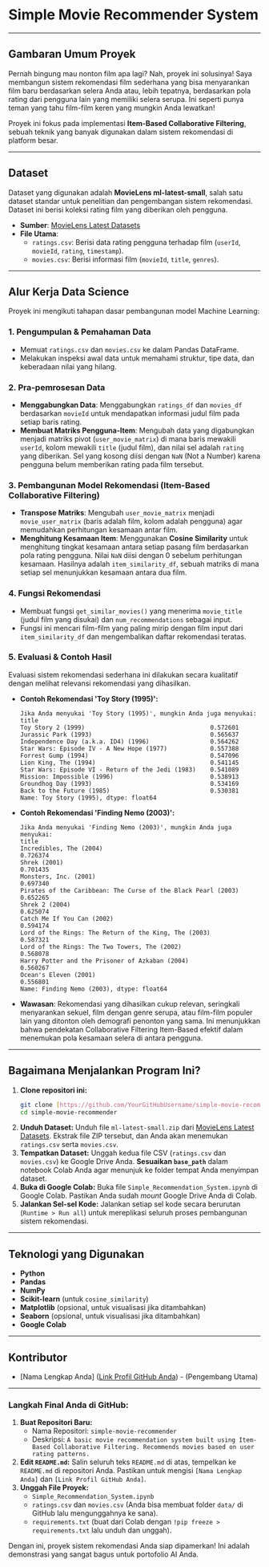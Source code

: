 # Simple Movie Recommender System

---

## Gambaran Umum Proyek

Pernah bingung mau nonton film apa lagi? Nah, proyek ini solusinya! Saya membangun sistem rekomendasi film sederhana yang bisa menyarankan film baru berdasarkan selera Anda atau, lebih tepatnya, berdasarkan pola rating dari pengguna lain yang memiliki selera serupa. Ini seperti punya teman yang tahu film-film keren yang mungkin Anda lewatkan!

Proyek ini fokus pada implementasi **Item-Based Collaborative Filtering**, sebuah teknik yang banyak digunakan dalam sistem rekomendasi di platform besar.

---

## Dataset

Dataset yang digunakan adalah **MovieLens ml-latest-small**, salah satu dataset standar untuk penelitian dan pengembangan sistem rekomendasi. Dataset ini berisi koleksi rating film yang diberikan oleh pengguna.

* **Sumber**: [MovieLens Latest Datasets](https://grouplens.org/datasets/movielens/latest/)
* **File Utama**:
    * `ratings.csv`: Berisi data rating pengguna terhadap film (`userId`, `movieId`, `rating`, `timestamp`).
    * `movies.csv`: Berisi informasi film (`movieId`, `title`, `genres`).

---

## Alur Kerja Data Science

Proyek ini mengikuti tahapan dasar pembangunan model Machine Learning:

### 1. Pengumpulan & Pemahaman Data
* Memuat `ratings.csv` dan `movies.csv` ke dalam Pandas DataFrame.
* Melakukan inspeksi awal data untuk memahami struktur, tipe data, dan keberadaan nilai yang hilang.

### 2. Pra-pemrosesan Data
* **Menggabungkan Data**: Menggabungkan `ratings_df` dan `movies_df` berdasarkan `movieId` untuk mendapatkan informasi judul film pada setiap baris rating.
* **Membuat Matriks Pengguna-Item**: Mengubah data yang digabungkan menjadi matriks pivot (`user_movie_matrix`) di mana baris mewakili `userId`, kolom mewakili `title` (judul film), dan nilai sel adalah `rating` yang diberikan. Sel yang kosong diisi dengan `NaN` (Not a Number) karena pengguna belum memberikan rating pada film tersebut.

### 3. Pembangunan Model Rekomendasi (Item-Based Collaborative Filtering)
* **Transpose Matriks**: Mengubah `user_movie_matrix` menjadi `movie_user_matrix` (baris adalah film, kolom adalah pengguna) agar memudahkan perhitungan kesamaan antar film.
* **Menghitung Kesamaan Item**: Menggunakan **Cosine Similarity** untuk menghitung tingkat kesamaan antara setiap pasang film berdasarkan pola rating pengguna. Nilai `NaN` diisi dengan 0 sebelum perhitungan kesamaan. Hasilnya adalah `item_similarity_df`, sebuah matriks di mana setiap sel menunjukkan kesamaan antara dua film.

### 4. Fungsi Rekomendasi
* Membuat fungsi `get_similar_movies()` yang menerima `movie_title` (judul film yang disukai) dan `num_recommendations` sebagai input.
* Fungsi ini mencari film-film yang paling mirip dengan film input dari `item_similarity_df` dan mengembalikan daftar rekomendasi teratas.

### 5. Evaluasi & Contoh Hasil

Evaluasi sistem rekomendasi sederhana ini dilakukan secara kualitatif dengan melihat relevansi rekomendasi yang dihasilkan.

* **Contoh Rekomendasi 'Toy Story (1995)':**
    ```
    Jika Anda menyukai 'Toy Story (1995)', mungkin Anda juga menyukai:
    title
    Toy Story 2 (1999)                                   0.572601
    Jurassic Park (1993)                                 0.565637
    Independence Day (a.k.a. ID4) (1996)                 0.564262
    Star Wars: Episode IV - A New Hope (1977)            0.557388
    Forrest Gump (1994)                                  0.547096
    Lion King, The (1994)                                0.541145
    Star Wars: Episode VI - Return of the Jedi (1983)    0.541089
    Mission: Impossible (1996)                           0.538913
    Groundhog Day (1993)                                 0.534169
    Back to the Future (1985)                            0.530381
    Name: Toy Story (1995), dtype: float64
    ```

* **Contoh Rekomendasi 'Finding Nemo (2003)':**
    ```
    Jika Anda menyukai 'Finding Nemo (2003)', mungkin Anda juga menyukai:
    title
    Incredibles, The (2004)                                          0.726374
    Shrek (2001)                                                     0.701435
    Monsters, Inc. (2001)                                            0.697340
    Pirates of the Caribbean: The Curse of the Black Pearl (2003)    0.652265
    Shrek 2 (2004)                                                   0.625074
    Catch Me If You Can (2002)                                       0.594174
    Lord of the Rings: The Return of the King, The (2003)            0.587321
    Lord of the Rings: The Two Towers, The (2002)                    0.568078
    Harry Potter and the Prisoner of Azkaban (2004)                  0.560267
    Ocean's Eleven (2001)                                            0.556801
    Name: Finding Nemo (2003), dtype: float64
    ```

* **Wawasan**: Rekomendasi yang dihasilkan cukup relevan, seringkali menyarankan sekuel, film dengan genre serupa, atau film-film populer lain yang ditonton oleh demografi penonton yang sama. Ini menunjukkan bahwa pendekatan Collaborative Filtering Item-Based efektif dalam menemukan pola kesamaan selera di antara pengguna.

---

## Bagaimana Menjalankan Program Ini?

1.  **Clone repositori ini:**
    ```bash
    git clone [https://github.com/YourGitHubUsername/simple-movie-recommender.git](https://github.com/YourGitHubUsername/simple-movie-recommender.git)
    cd simple-movie-recommender
    ```
2.  **Unduh Dataset:**
    Unduh file `ml-latest-small.zip` dari [MovieLens Latest Datasets](https://grouplens.org/datasets/movielens/latest/). Ekstrak file ZIP tersebut, dan Anda akan menemukan `ratings.csv` serta `movies.csv`.
3.  **Tempatkan Dataset:**
    Unggah kedua file CSV (`ratings.csv` dan `movies.csv`) ke Google Drive Anda. **Sesuaikan `base_path`** dalam notebook Colab Anda agar menunjuk ke folder tempat Anda menyimpan dataset.
4.  **Buka di Google Colab:**
    Buka file `Simple_Recommendation_System.ipynb` di Google Colab. Pastikan Anda sudah *mount* Google Drive Anda di Colab.
5.  **Jalankan Sel-sel Kode:**
    Jalankan setiap sel kode secara berurutan (`Runtime > Run all`) untuk mereplikasi seluruh proses pembangunan sistem rekomendasi.

---

## Teknologi yang Digunakan

* **Python**
* **Pandas**
* **NumPy**
* **Scikit-learn** (untuk `cosine_similarity`)
* **Matplotlib** (opsional, untuk visualisasi jika ditambahkan)
* **Seaborn** (opsional, untuk visualisasi jika ditambahkan)
* **Google Colab**

---

## Kontributor

* [Nama Lengkap Anda] ([Link Profil GitHub Anda](https://github.com/YourGitHubUsername)) - (Pengembang Utama)

---

### Langkah Final Anda di GitHub:

1.  **Buat Repositori Baru:**
    * Nama Repositori: `simple-movie-recommender`
    * Deskripsi: `A basic movie recommendation system built using Item-Based Collaborative Filtering. Recommends movies based on user rating patterns.`
2.  **Edit `README.md`:** Salin seluruh teks `README.md` di atas, tempelkan ke `README.md` di repositori Anda. Pastikan untuk mengisi `[Nama Lengkap Anda]` dan `[Link Profil GitHub Anda]`.
3.  **Unggah File Proyek:**
    * `Simple_Recommendation_System.ipynb`
    * `ratings.csv` dan `movies.csv` (Anda bisa membuat folder `data/` di GitHub lalu mengunggahnya ke sana).
    * `requirements.txt` (buat dari Colab dengan `!pip freeze > requirements.txt` lalu unduh dan unggah).

Dengan ini, proyek sistem rekomendasi Anda siap dipamerkan! Ini adalah demonstrasi yang sangat bagus untuk portofolio AI Anda.
